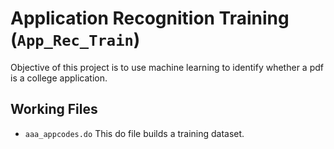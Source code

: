 # Application Recognition Training (`App_Rec_Train`)

Objective of this project is to use machine learning to identify whether a pdf is a college application.

## Working Files

* `aaa_appcodes.do` This do file builds a training dataset.

